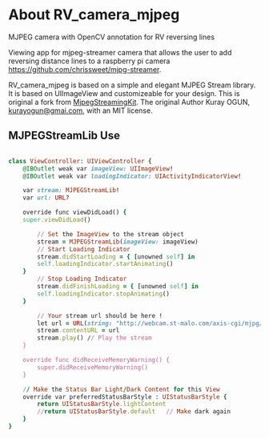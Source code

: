 # About RV_camera_mjpeg
MJPEG camera with OpenCV annotation for RV reversing lines

Viewing app for mjpeg-streamer camera that allows the user to add reversing distance lines to a raspberry pi camera 
https://github.com/chrissweet/mjpg-streamer.

RV_camera_mjpeg is based on a simple and elegant MJPEG Stream library. It is based on UIImageView and customizeable for your design.
This is original a fork from [MjpegStreamingKit](https://github.com/freedom27/MjpegStreamingKit). The original Author Kuray OGUN, 
kurayogun@gmai.com, with an MIT license.

## MJPEGStreamLib Use
```ruby

class ViewController: UIViewController {
    @IBOutlet weak var imageView: UIImageView!
    @IBOutlet weak var loadingIndicator: UIActivityIndicatorView!

    var stream: MJPEGStreamLib!
    var url: URL?

    override func viewDidLoad() {
    super.viewDidLoad()

        // Set the ImageView to the stream object
        stream = MJPEGStreamLib(imageView: imageView)
        // Start Loading Indicator
        stream.didStartLoading = { [unowned self] in
        self.loadingIndicator.startAnimating()
    }
        // Stop Loading Indicator
        stream.didFinishLoading = { [unowned self] in
        self.loadingIndicator.stopAnimating()
    }

        // Your stream url should be here !
        let url = URL(string: "http://webcam.st-malo.com/axis-cgi/mjpg/video.cgi?")
        stream.contentURL = url
        stream.play() // Play the stream
    }

    override func didReceiveMemoryWarning() {
        super.didReceiveMemoryWarning()
    }

    // Make the Status Bar Light/Dark Content for this View
    override var preferredStatusBarStyle : UIStatusBarStyle {
        return UIStatusBarStyle.lightContent
        //return UIStatusBarStyle.default   // Make dark again
    }
}

```
